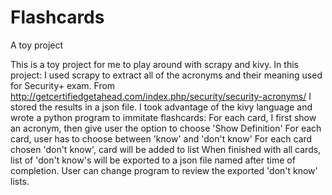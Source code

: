 # Flashcards
A toy project

This is a toy project for me to play around with scrapy and kivy.
In this project: 
    I used scrapy to extract all of the acronyms and their meaning used for Security+ exam. 
        From http://getcertifiedgetahead.com/index.php/security/security-acronyms/
        I stored the results in a json file.
    I took advantage of the kivy language and wrote a python program to immitate flashcards:
        For each card, I first show an acronym, then give user the option to choose 'Show Definition'
        For each card, user has to choose between 'know' and 'don't know'
        For each card chosen 'don't know', card will be added to list
        When finished with all cards, list of 'don't know's will be exported to a json file named after time of completion.
        User can change program to review the exported 'don't know' lists.
